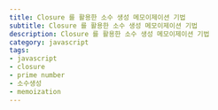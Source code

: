 ```yaml
---
title: Closure 를 활용한 소수 생성 메모이제이션 기법
subtitle: Closure 를 활용한 소수 생성 메모이제이션 기법
description: Closure 를 활용한 소수 생성 메모이제이션 기법
category: javascript
tags:
- javascript
- closure
- prime number
- 소수생성
- memoization
---
```



